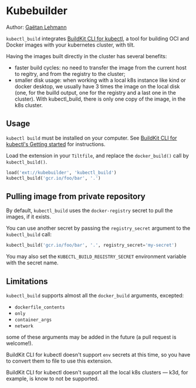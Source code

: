# Kubebuilder

Author: [Gaëtan Lehmann](https://github.com/glehmann)

`kubectl_build` integrates [BuildKit CLI for kubectl](https://github.com/vmware-tanzu/buildkit-cli-for-kubectl), a tool for building OCI and Docker images with your kubernetes cluster, with tilt.

Having the images built directly in the cluster has several benefits:

* faster build cycles: no need to transfer the image from the current host to regitry, and from the registry to the cluster;
* smaller disk usage: when working with a local k8s instance like kind or docker desktop, we usually have 3 times the image on the local disk (one, for the builld output, one for the registry and a last one in the cluster). With kubectl_build, there is only one copy of the image, in the k8s cluster.


## Usage

`kubectl build` must be installed on your computer. See [BuildKit CLI for kubectl's Getting started](https://github.com/vmware-tanzu/buildkit-cli-for-kubectl#getting-started) for instructions.

Load the extension in your `Tiltfile`, and replace the `docker_build()` call by `kubectl_build()`.

``` python
load('ext://kubebuilder', 'kubectl_build')
kubectl_build('gcr.io/foo/bar', '.')
```

## Pulling image from private repository

By default, `kubectl_build` uses the `docker-registry` secret to pull the images, if it exists.

You can use another secret by passing the `registry_secret` argument to the `kubectl_build` call:

``` python
kubectl_build('gcr.io/foo/bar', '.', registry_secret='my-secret')
```

You may also set the `KUBECTL_BUILD_REGISTRY_SECRET` environment variable with the secret name.

## Limitations

`kubectl_build` supports almost all the `docker_build` arguments, excepted:

* `dockerfile_contents`
* `only`
* `container_args`
* `network`

some of these arguments may be added in the future (a pull request is welcome!).

BuildKit CLI for kubectl doesn't support `env` secrets at this time, so you have to convert them to file to use this extension.

BuildKit CLI for kubectl doesn't support all the local k8s clusters — k3d, for example, is know to not be supported.
